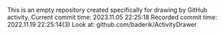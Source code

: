 This is an empty repository created specifically for drawing by GitHub activity.
Current commit time: 2023.11.05 22:25:18
Recorded commit time: 2022.11.19 22:25:14(3)
Look at: github.com/baderik/ActivityDrawer
